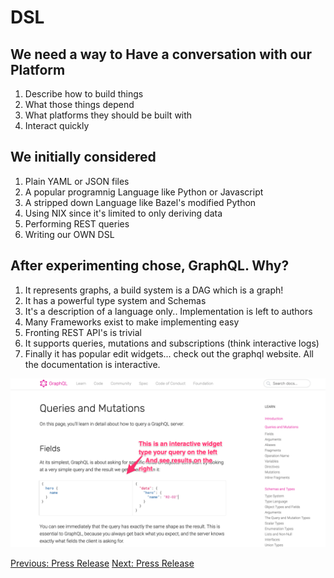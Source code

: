 # DSL

## We need a way to Have a conversation with our Platform

1. Describe how to build things
2. What those things depend
3. What platforms they should be built with
4. Interact quickly

## We initially considered
1. Plain YAML or JSON files
2. A popular programnig Language like Python or Javascript
3. A stripped down Language like Bazel's modified Python
4. Using NIX since it's limited to only deriving data
5. Performing REST queries
6. Writing our OWN DSL

## After experimenting chose, GraphQL. Why?
1. It represents graphs, a build system is a DAG which is a graph!
2. It has a powerful type system and Schemas
3. It's a description of a language only.. Implementation is left to authors
4. Many Frameworks exist to make implementing easy
5. Fronting REST API's is trivial
6. It supports queries, mutations and subscriptions (think interactive logs)
7. Finally it has popular edit widgets... check out the graphql website. All the documentation is interactive. 


<kbd><img src="Queries_and_Mutations___GraphQL.png" /></kbd>



[Previous: Press Release](press-release.md) 
[Next: Press Release](user-guide/01-basics.md) 
